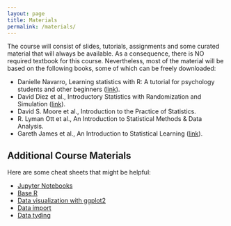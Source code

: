 ```yaml
---
layout: page
title: Materials
permalink: /materials/
---
```


<!--- 
{% include image.html url="/_images/cover2.jpg" width=175 align="right" %}
-->

The course will consist of slides, tutorials, assignments and some curated material that will always be available. As a consequence, there is NO required textbook for this course. Nevertheless, most of the material will be based on the following books, some of which can be freely downloaded:

* Danielle Navarro, Learning statistics with R: A tutorial for psychology students and other beginners ([link](https://open.umn.edu/opentextbooks/textbooks/learning-statistics-with-r-a-tutorial-for-psychology-students-and-other-beginners)).
* David Diez et al., Introductory Statistics with Randomization and Simulation ([link](https://open.umn.edu/opentextbooks/textbooks/549)).
* David S. Moore et al., Introduction to the Practice of Statistics.
* R. Lyman Ott et al., An Introduction to Statistical Methods & Data Analysis.
* Gareth James et al., An Introduction to Statistical Learning ([link](https://www.statlearning.com)).

## Additional Course Materials

Here are some cheat sheets that might be helpful:

* [Jupyter Notebooks](https://www.edureka.co/blog/wp-content/uploads/2018/10/Jupyter_Notebook_CheatSheet_Edureka.pdf)
* [Base R](https://iqss.github.io/dss-workshops/R/Rintro/base-r-cheat-sheet.pdf)
* [Data visualization with ggplot2](https://posit.co/wp-content/uploads/2022/10/data-visualization-1.pdf)
* [Data import](https://posit.co/wp-content/uploads/2022/10/data-import.pdf)
* [Data tyding](https://posit.co/wp-content/uploads/2022/10/tidyr.pdf)
